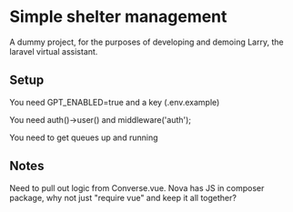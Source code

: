 # Simple shelter management

A dummy project, for the purposes of developing and demoing Larry, the laravel virtual assistant.

## Setup
You need GPT_ENABLED=true and a key (.env.example)

You need auth()->user() and middleware('auth');

You need to get queues up and running

## Notes
Need to pull out logic from Converse.vue. Nova has JS in composer package, why not just "require vue" and keep it all together?
